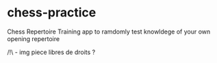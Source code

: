 # chess-practice
Chess Repertoire Training app to ramdomly test knowldege of your own opening repertoire







/!\ - img piece libres de droits ?